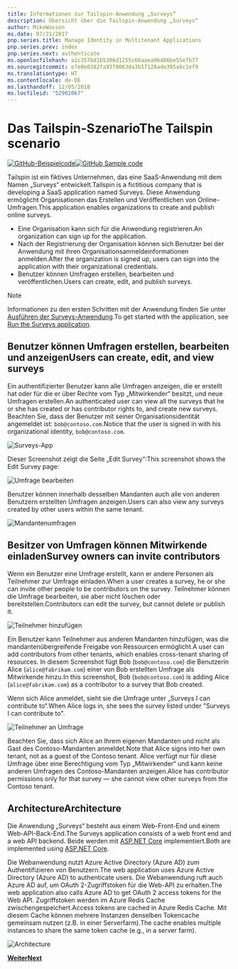 ```yaml
---
title: Informationen zur Tailspin-Anwendung „Surveys“
description: Übersicht über die Tailspin-Anwendung „Surveys“
author: MikeWasson
ms.date: 07/21/2017
pnp.series.title: Manage Identity in Multitenant Applications
pnp.series.prev: index
pnp.series.next: authenticate
ms.openlocfilehash: a1c357bd1b5306d1255c66aaea96d86be55e7b77
ms.sourcegitcommit: e7e0e0282fa93f0063da3b57128ade395a9c1ef9
ms.translationtype: HT
ms.contentlocale: de-DE
ms.lasthandoff: 12/05/2018
ms.locfileid: "52902067"
---
```

# <a name="the-tailspin-scenario"></a><span data-ttu-id="0f18a-103">Das Tailspin-Szenario</span><span class="sxs-lookup"><span data-stu-id="0f18a-103">The Tailspin scenario</span></span>

<span data-ttu-id="0f18a-104">[![GitHub](../_images/github.png)-Beispielcode][sample application]</span><span class="sxs-lookup"><span data-stu-id="0f18a-104">[![GitHub](../_images/github.png) Sample code][sample application]</span></span>

<span data-ttu-id="0f18a-105">Tailspin ist ein fiktives Unternehmen, das eine SaaS-Anwendung mit dem Namen „Surveys“ entwickelt.</span><span class="sxs-lookup"><span data-stu-id="0f18a-105">Tailspin is a fictitious company that is developing a SaaS application named Surveys.</span></span> <span data-ttu-id="0f18a-106">Diese Anwendung ermöglicht Organisationen das Erstellen und Veröffentlichen von Online-Umfragen.</span><span class="sxs-lookup"><span data-stu-id="0f18a-106">This application enables organizations to create and publish online surveys.</span></span>

* <span data-ttu-id="0f18a-107">Eine Organisation kann sich für die Anwendung registrieren.</span><span class="sxs-lookup"><span data-stu-id="0f18a-107">An organization can sign up for the application.</span></span>
* <span data-ttu-id="0f18a-108">Nach der Registrierung der Organisation können sich Benutzer bei der Anwendung mit ihren Organisationsanmeldeinformationen anmelden.</span><span class="sxs-lookup"><span data-stu-id="0f18a-108">After the organization is signed up, users can sign into the application with their organizational credentials.</span></span>
* <span data-ttu-id="0f18a-109">Benutzer können Umfragen erstellen, bearbeiten und veröffentlichen.</span><span class="sxs-lookup"><span data-stu-id="0f18a-109">Users can create, edit, and publish surveys.</span></span>

> [!NOTE]
> <span data-ttu-id="0f18a-110">Informationen zu den ersten Schritten mit der Anwendung finden Sie unter [Ausführen der Surveys-Anwendung].</span><span class="sxs-lookup"><span data-stu-id="0f18a-110">To get started with the application, see [Run the Surveys application].</span></span>
> 
> 

## <a name="users-can-create-edit-and-view-surveys"></a><span data-ttu-id="0f18a-111">Benutzer können Umfragen erstellen, bearbeiten und anzeigen</span><span class="sxs-lookup"><span data-stu-id="0f18a-111">Users can create, edit, and view surveys</span></span>
<span data-ttu-id="0f18a-112">Ein authentifizierter Benutzer kann alle Umfragen anzeigen, die er erstellt hat oder für die er über Rechte vom Typ „Mitwirkender“ besitzt, und neue Umfragen erstellen.</span><span class="sxs-lookup"><span data-stu-id="0f18a-112">An authenticated user can view all the surveys that he or she has created or has contributor rights to, and create new surveys.</span></span> <span data-ttu-id="0f18a-113">Beachten Sie, dass der Benutzer mit seiner Organisationsidentität angemeldet ist: `bob@contoso.com`.</span><span class="sxs-lookup"><span data-stu-id="0f18a-113">Notice that the user is signed in with his organizational identity, `bob@contoso.com`.</span></span>

![Surveys-App](./images/surveys-screenshot.png)

<span data-ttu-id="0f18a-115">Dieser Screenshot zeigt die Seite „Edit Survey“:</span><span class="sxs-lookup"><span data-stu-id="0f18a-115">This screenshot shows the Edit Survey page:</span></span>

![Umfrage bearbeiten](./images/edit-survey.png)

<span data-ttu-id="0f18a-117">Benutzer können innerhalb desselben Mandanten auch alle von anderen Benutzern erstellten Umfragen anzeigen.</span><span class="sxs-lookup"><span data-stu-id="0f18a-117">Users can also view any surveys created by other users within the same tenant.</span></span>

![Mandantenumfragen](./images/tenant-surveys.png)

## <a name="survey-owners-can-invite-contributors"></a><span data-ttu-id="0f18a-119">Besitzer von Umfragen können Mitwirkende einladen</span><span class="sxs-lookup"><span data-stu-id="0f18a-119">Survey owners can invite contributors</span></span>
<span data-ttu-id="0f18a-120">Wenn ein Benutzer eine Umfrage erstellt, kann er andere Personen als Teilnehmer zur Umfrage einladen.</span><span class="sxs-lookup"><span data-stu-id="0f18a-120">When a user creates a survey, he or she can invite other people to be contributors on the survey.</span></span> <span data-ttu-id="0f18a-121">Teilnehmer können die Umfrage bearbeiten, sie aber nicht löschen oder bereitstellen.</span><span class="sxs-lookup"><span data-stu-id="0f18a-121">Contributors can edit the survey, but cannot delete or publish it.</span></span>  

![Teilnehmer hinzufügen](./images/add-contributor.png)

<span data-ttu-id="0f18a-123">Ein Benutzer kann Teilnehmer aus anderen Mandanten hinzufügen, was die mandantenübergreifende Freigabe von Ressourcen ermöglicht.</span><span class="sxs-lookup"><span data-stu-id="0f18a-123">A user can add contributors from other tenants, which enables cross-tenant sharing of resources.</span></span> <span data-ttu-id="0f18a-124">In diesem Screenshot fügt Bob (`bob@contoso.com`) die Benutzerin Alice (`alice@fabrikam.com`) einer von Bob erstellten Umfrage als Mitwirkende hinzu.</span><span class="sxs-lookup"><span data-stu-id="0f18a-124">In this screenshot, Bob (`bob@contoso.com`) is adding Alice (`alice@fabrikam.com`) as a contributor to a survey that Bob created.</span></span>

<span data-ttu-id="0f18a-125">Wenn sich Alice anmeldet, sieht sie die Umfrage unter „Surveys I can contribute to“.</span><span class="sxs-lookup"><span data-stu-id="0f18a-125">When Alice logs in, she sees the survey listed under "Surveys I can contribute to".</span></span>

![Teilnehmer an Umfrage](./images/contributor.png)

<span data-ttu-id="0f18a-127">Beachten Sie, dass sich Alice an Ihrem eigenen Mandanten und nicht als Gast des Contoso-Mandanten anmeldet.</span><span class="sxs-lookup"><span data-stu-id="0f18a-127">Note that Alice signs into her own tenant, not as a guest of the Contoso tenant.</span></span> <span data-ttu-id="0f18a-128">Alice verfügt nur für diese Umfrage über eine Berechtigung vom Typ „Mitwirkender“ und kann keine anderen Umfragen des Contoso-Mandanten anzeigen.</span><span class="sxs-lookup"><span data-stu-id="0f18a-128">Alice has contributor permissions only for that survey &mdash; she cannot view other surveys from the Contoso tenant.</span></span>

## <a name="architecture"></a><span data-ttu-id="0f18a-129">Architecture</span><span class="sxs-lookup"><span data-stu-id="0f18a-129">Architecture</span></span>
<span data-ttu-id="0f18a-130">Die Anwendung „Surveys“ besteht aus einem Web-Front-End und einem Web-API-Back-End.</span><span class="sxs-lookup"><span data-stu-id="0f18a-130">The Surveys application consists of a web front end and a web API backend.</span></span> <span data-ttu-id="0f18a-131">Beide werden mit [ASP.NET Core] implementiert.</span><span class="sxs-lookup"><span data-stu-id="0f18a-131">Both are implemented using [ASP.NET Core].</span></span>

<span data-ttu-id="0f18a-132">Die Webanwendung nutzt Azure Active Directory (Azure AD) zum Authentifizieren von Benutzern.</span><span class="sxs-lookup"><span data-stu-id="0f18a-132">The web application uses Azure Active Directory (Azure AD) to authenticate users.</span></span> <span data-ttu-id="0f18a-133">Die Webanwendung ruft auch Azure AD auf, um OAuth 2-Zugriffstoken für die Web-API zu erhalten.</span><span class="sxs-lookup"><span data-stu-id="0f18a-133">The web application also calls Azure AD to get OAuth 2 access tokens for the Web API.</span></span> <span data-ttu-id="0f18a-134">Zugriffstoken werden im Azure Redis Cache zwischengespeichert.</span><span class="sxs-lookup"><span data-stu-id="0f18a-134">Access tokens are cached in Azure Redis Cache.</span></span> <span data-ttu-id="0f18a-135">Mit diesem Cache können mehrere Instanzen denselben Tokencache gemeinsam nutzen (z.B. in einer Serverfarm).</span><span class="sxs-lookup"><span data-stu-id="0f18a-135">The cache enables multiple instances to share the same token cache (e.g., in a server farm).</span></span>

![Architecture](./images/architecture.png)

<span data-ttu-id="0f18a-137">[**Weiter**][authentication]</span><span class="sxs-lookup"><span data-stu-id="0f18a-137">[**Next**][authentication]</span></span>

<!-- Links -->

[authentication]: authenticate.md

[Ausführen der Surveys-Anwendung]: ./run-the-app.md
[Run the Surveys application]: ./run-the-app.md
[ASP.NET Core]: /aspnet/core
[sample application]: https://github.com/mspnp/multitenant-saas-guidance
